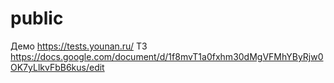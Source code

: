 # public
Демо https://tests.younan.ru/
ТЗ https://docs.google.com/document/d/1f8mvT1a0fxhm30dMgVFMhYByRjw0OK7yLlkvFbB6kus/edit
